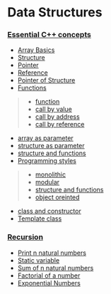 # Data Structures

### [Essential C++ concepts](https://github.com/arpitbaheti2002/Data-Structures-and-Algorithms/blob/main/Data-Structures/cpp-concepts)

+ [Array Basics](https://github.com/arpitbaheti2002/Data-Structures-and-Algorithms/blob/main/Data-Structures/cpp-concepts/1_array-basics.cpp)
+ [Structure](https://github.com/arpitbaheti2002/Data-Structures-and-Algorithms/blob/main/Data-Structures/cpp-concepts/2_structure.cpp)
+ [Pointer](https://github.com/arpitbaheti2002/Data-Structures-and-Algorithms/blob/main/Data-Structures/cpp-concepts/3_pointer.cpp)  
+ [Reference](https://github.com/arpitbaheti2002/Data-Structures-and-Algorithms/blob/main/Data-Structures/cpp-concepts/4_reference.cpp)   
+ [Pointer of Structure](https://github.com/arpitbaheti2002/Data-Structures-and-Algorithms/blob/main/Data-Structures/cpp-concepts/5_pointer_to_structure.cpp)
+ [Functions](https://github.com/arpitbaheti2002/Data-Structures-and-Algorithms/blob/main/Data-Structures/cpp-concepts/6_functions)
>+ [function](https://github.com/arpitbaheti2002/Data-Structures-and-Algorithms/blob/main/Data-Structures/cpp-concepts/6_functions/6_1_function.cpp)
>+ [call by value](https://github.com/arpitbaheti2002/Data-Structures-and-Algorithms/blob/main/Data-Structures/cpp-concepts/6_functions/6_2_call_by_value.cpp)
>+ [call by address](https://github.com/arpitbaheti2002/Data-Structures-and-Algorithms/blob/main/Data-Structures/cpp-concepts/6_functions/6_3_call_by_address.cpp)
>+ [call by reference](https://github.com/arpitbaheti2002/Data-Structures-and-Algorithms/blob/main/Data-Structures/cpp-concepts/6_functions/6_4_call_by_reference.cpp)
+ [array as parameter](https://github.com/arpitbaheti2002/Data-Structures-and-Algorithms/blob/main/Data-Structures/cpp-concepts/7_array_as_parameter.cpp)
+ [structure as parameter](https://github.com/arpitbaheti2002/Data-Structures-and-Algorithms/blob/main/Data-Structures/cpp-concepts/8_structure_as_parameter.cpp)
+ [structure and functions](https://github.com/arpitbaheti2002/Data-Structures-and-Algorithms/blob/main/Data-Structures/cpp-concepts/9_structure_and_functions.cpp)
+ [Programming styles](https://github.com/arpitbaheti2002/Data-Structures-and-Algorithms/blob/main/Data-Structures/cpp-concepts/10_Programming-styles)
>+ [monolithic](https://github.com/arpitbaheti2002/Data-Structures-and-Algorithms/blob/main/Data-Structures/cpp-concepts/10_Programming-styles/10_1_monolithic.cpp)
>+ [modular](https://github.com/arpitbaheti2002/Data-Structures-and-Algorithms/blob/main/Data-Structures/cpp-concepts/10_Programming-styles/10_2_modular.cpp)
>+ [structure and functions](https://github.com/arpitbaheti2002/Data-Structures-and-Algorithms/blob/main/Data-Structures/cpp-concepts/10_Programming-styles/10_3_structure-and-functions.cpp)
>+ [object oreinted](https://github.com/arpitbaheti2002/Data-Structures-and-Algorithms/blob/main/Data-Structures/cpp-concepts/10_Programming-styles/10_4_object-oriented.cpp)
+ [class and constructor](https://github.com/arpitbaheti2002/Data-Structures-and-Algorithms/blob/main/Data-Structures/cpp-concepts/11_class_and_constructor.cpp)
+ [Template class](https://github.com/arpitbaheti2002/Data-Structures-and-Algorithms/blob/main/Data-Structures/cpp-concepts/12_template_class.cpp) 

### [Recursion](https://github.com/arpitbaheti2002/Data-Structures-and-Algorithms/blob/main/Data-Structures/recursion)

+ [Print n natural numbers](https://github.com/arpitbaheti2002/Data-Structures-and-Algorithms/blob/main/Data-Structures/recursion/1_print-n-natural-numbers.cpp)
+ [Static variable](https://github.com/arpitbaheti2002/Data-Structures-and-Algorithms/blob/main/Data-Structures/recursion/2_static-variable.cpp)
+ [Sum of n natural numbers](https://github.com/arpitbaheti2002/Data-Structures-and-Algorithms/blob/main/Data-Structures/recursion/3_sum-n-natural-numbers.cpp)
+ [Factorial of a number](https://github.com/arpitbaheti2002/Data-Structures-and-Algorithms/blob/main/Data-Structures/recursion/4_factorial.cpp)
+ [Exponential Numbers](https://github.com/arpitbaheti2002/Data-Structures-and-Algorithms/blob/main/Data-Structures/recursion/5_exponent.cpp)